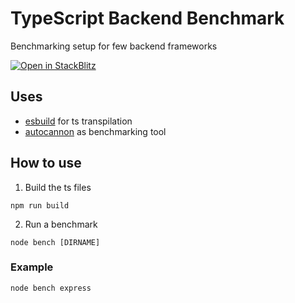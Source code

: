# TypeScript Backend Benchmark

Benchmarking setup for few backend frameworks

[![Open in StackBlitz](https://developer.stackblitz.com/img/open_in_stackblitz.svg)](https://stackblitz.com/github/cplepage/typescript-backend-benchmark)

## Uses
* [esbuild](https://github.com/evanw/esbuild) for ts transpilation
* [autocannon](https://github.com/mcollina/autocannon) as benchmarking tool

## How to use
1. Build the ts files
```shell
npm run build
```
2. Run a benchmark
```shell
node bench [DIRNAME]
```
### Example
```shell
node bench express
```
